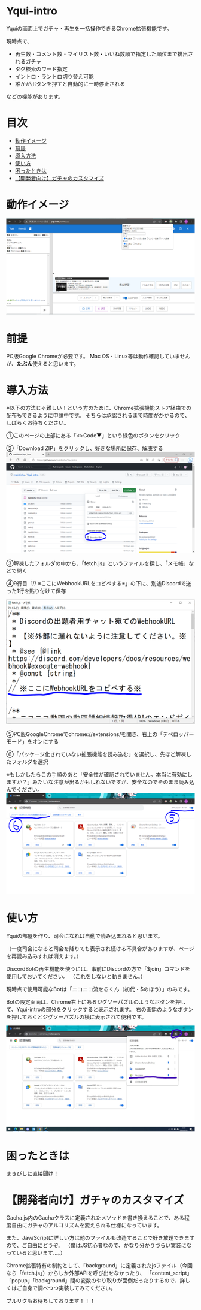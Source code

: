 # Yqui-intro
Yquiの画面上でガチャ・再生を一括操作できるChrome拡張機能です。

現時点で、
- 再生数・コメント数・マイリスト数・いいね数順で指定した順位まで排出されるガチャ
- タグ検索のワード指定
- イントロ・ラントロ切り替え可能
- 誰かがボタンを押すと自動的に一時停止される

などの機能があります。

# 目次
* [動作イメージ](#動作イメージ)
* [前提](#前提)
* [導入方法](#導入方法)
* [使い方](#使い方)
* [困ったときは](#困ったときは)
* [【開発者向け】ガチャのカスタマイズ](#開発者向けガチャのカスタマイズ)

# 動作イメージ
![image](pic/image.png)

# 前提
PC版Google Chromeが必要です。
Mac OS・Linux等は動作確認していませんが、**たぶん**使えると思います。

# 導入方法
※以下の方法じゃ難しい！という方のために、Chrome拡張機能ストア経由での配布もできるように申請中です。
そちらは承認されるまで時間がかかるので、しばらくお待ちください。

①このページの上部にある「<>Code▼」という緑色のボタンをクリック

②「Download ZIP」をクリックし、好きな場所に保存、解凍する
![installation1](pic/installation_1.PNG)

③解凍したフォルダの中から、「fetch.js」というファイルを探し、「メモ帳」などで開く

④9行目「// ※ここにWebhookURLをコピペする※」の下に、別途Discordで送った1行を貼り付けて保存

![instllation2](pic/installation_2.PNG)

⑤PC版GoogleChromeでchrome://extensions/を開き、右上の「デベロッパーモード」をオンにする

⑥「パッケージ化されていない拡張機能を読み込む」を選択し、先ほど解凍したフォルダを選択

※もしかしたらこの手順のあと「安全性が確認されていません。本当に有効にしますか？」みたいな注意が出るかもしれないですが、安全なのでそのまま読み込んでください。
![installation3](pic/installation_3.PNG)

# 使い方
Yquiの部屋を作り、司会になれば自動で読み込まれると思います。

（一度司会になると司会を降りても表示され続ける不具合がありますが、ページを再読み込みすれば消えます。）

DiscordBotの再生機能を使うには、事前にDiscordの方で「$join」コマンドを使用しておいてください。
（これをしないと動きません。）

現時点で使用可能なBotは「ニコニコ流せるくん（初代・$のほう）」のみです。

Botの設定画面は、Chrome右上にあるジグソーパズルのようなボタンを押して、Yqui-introの部分をクリックすると表示されます。
右の画鋲のようなボタンを押しておくとジグソーパズルの横に表示されて便利です。

![usage](pic/usage.jpg)

# 困ったときは
まきびしに直接聞け！

# 【開発者向け】ガチャのカスタマイズ
Gacha.js内のGachaクラスに定義されたメソッドを書き換えることで、ある程度自由にガチャのアルゴリズムを変えられる仕様になっています。

また、JavaScriptに詳しい方は他のファイルも改造することで好き放題できますので、ご自由にどうぞ。
（僕はJS初心者なので、かなり分かりづらい実装になっていると思います...。）

Chrome拡張特有の制約として、「background」に定義されたjsファイル（今回なら「fetch.js」）からしか外部APIを呼び出せなかったり、
「content_script」「popup」「background」間の変数のやり取りが面倒だったりするので、詳しくはご自身で調べつつ実装してみてください。

プルリクもお待ちしております！！！
